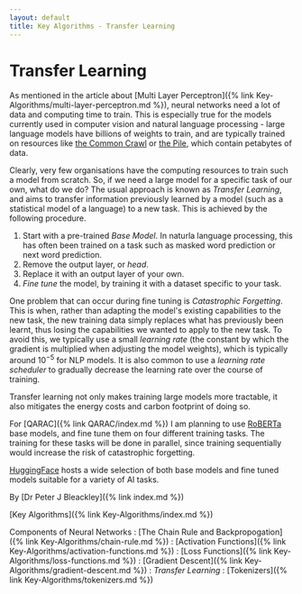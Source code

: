 ```yaml
---
layout: default
title: Key Algorithms - Transfer Learning
---
```


# Transfer Learning

As mentioned in the article about [Multi Layer Perceptron]({% link Key-Algorithms/multi-layer-perceptron.md %}), neural networks need a lot of data and computing time to train. This is especially true for the models currently used in computer vision and natural language processing - large language models have billions of weights to train, and are typically trained on resources like [the Common Crawl](https://commoncrawl.org/) or [the Pile](https://pile.eleuther.ai/}), which contain petabytes of data. 

Clearly, very few organisations have the computing resources to train such a model from scratch. So, if we need a large model for a specific task of our own, what do we do? The usual approach is known as *Transfer Learning*, and aims to transfer information previously learned by a model (such as a statistical model of a language) to a new task. This is achieved by the following procedure.

1. Start with a pre-trained *Base Model*. In naturla language processing, this has often been trained on a task such as masked word prediction or next word prediction.
2. Remove the output layer, or *head*.
3. Replace it with an output layer of your own.
4. *Fine tune* the model, by training it with a dataset specific to your task.

One problem that can occur during fine tuning is *Catastrophic Forgetting*. This is when, rather than adapting the model's existing capabilities to the new task, the new training data simply replaces what has previously been learnt, thus losing the capabilities we wanted to apply to the new task. To avoid this, we typically use a small *learning rate* (the constant by which the gradient is multiplied when adjusting the model weights), which is typically around $10^{-5}$ for NLP models. It is also common to use a *learning rate scheduler* to gradually decrease the learning rate over the course of training.

Transfer learning not only makes training large models more tractable, it also mitigates the energy costs and carbon footprint of doing so.

For [QARAC]({% link QARAC/index.md %}) I am planning to use [RoBERTa](https://huggingface.co/roberta-base) base models, and fine tune them on four different training tasks. The training for these tasks will be done in parallel, since training sequentially would increase the risk of catastrophic forgetting.

[HuggingFace](https://huggingface.co) hosts a wide selection of both base models and fine tuned models suitable for a variety of AI tasks.

By [Dr Peter J Bleackley]({% link index.md %})
 
 [Key Algorithms]({% link Key-Algorithms/index.md %})
 
 Components of Neural Networks
 : [The Chain Rule and Backpropogation]({% link Key-Algorithms/chain-rule.md %})
 : [Activation Functions]({% link Key-Algorithms/activation-functions.md %})
 : [Loss Functions]({% link Key-Algorithms/loss-functions.md %})
 : [Gradient Descent]({% link Key-Algorithms/gradient-descent.md %})
 : *Transfer Learning*
 : [Tokenizers]({% link Key-Algorithms/tokenizers.md %})
